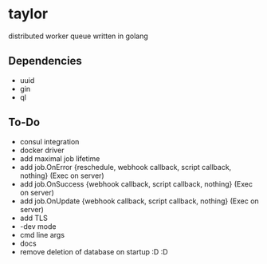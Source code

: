 # taylor
distributed worker queue written in golang

## Dependencies

- uuid
- gin
- ql

## To-Do

- consul integration
- docker driver
- add maximal job lifetime
- add job.OnError {reschedule, webhook callback, script callback, nothing} (Exec on server)
- add job.OnSuccess {webhook callback, script callback, nothing} (Exec on server)
- add job.OnUpdate {webhook callback, script callback, nothing} (Exec on server)
- add TLS
- -dev mode
- cmd line args
- docs
- remove deletion of database on startup :D :D
